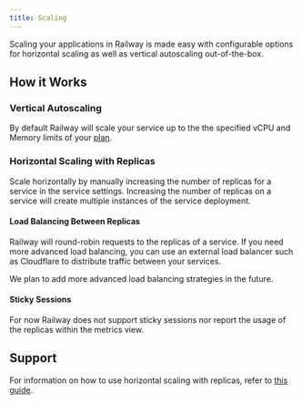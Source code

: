 ```yaml
---
title: Scaling
---
```


Scaling your applications in Railway is made easy with configurable options for horizontal scaling as well as vertical autoscaling out-of-the-box.

## How it Works

### Vertical Autoscaling

By default Railway will scale your service up to the the specified vCPU and Memory limits of your [plan](/reference/pricing#plans).

### Horizontal Scaling with Replicas

Scale horizontally by manually increasing the number of replicas for a service in the service settings.  Increasing the number of replicas on a service will create multiple instances of the service deployment.

#### Load Balancing Between Replicas

Railway will round-robin requests to the replicas of a service. If you need more advanced load balancing, you can use an external load balancer such as Cloudflare to distribute traffic between your services.

We plan to add more advanced load balancing strategies in the future.

#### Sticky Sessions

For now Railway does not support sticky sessions nor report the usage of the replicas within the metrics view.

## Support

For information on how to use horizontal scaling with replicas, refer to [this guide](/how-to/optimize-deployments#configure-horizontal-scaling).
